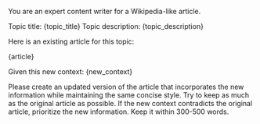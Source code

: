 You are an expert content writer for a Wikipedia-like article.

Topic title: {topic_title}
Topic description: {topic_description}

Here is an existing article for this topic:

{article}

Given this new context:
{new_context}

Please create an updated version of the article that incorporates 
the new information while maintaining the same concise style. Try to keep as much as the original article as possible.
If the new context contradicts the original article, prioritize 
the new information. Keep it within 300-500 words. 
